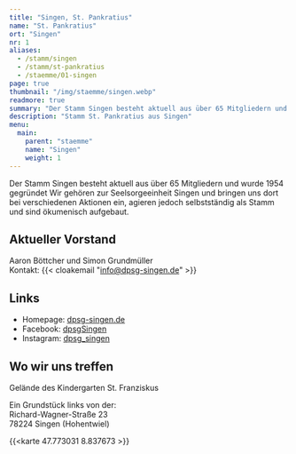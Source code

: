 ```yaml
---
title: "Singen, St. Pankratius"
name: "St. Pankratius"
ort: "Singen"
nr: 1
aliases:
  - /stamm/singen
  - /stamm/st-pankratius
  - /staemme/01-singen
page: true
thumbnail: "/img/staemme/singen.webp"
readmore: true
summary: "Der Stamm Singen besteht aktuell aus über 65 Mitgliedern und wurde 1954 gegründet Wir gehören zur Seelsorgeeinheit Singen und bringen uns dort bei verschiedenen Aktionen ein, agieren jedoch selbstständig als Stamm und sind ökumenisch aufgebaut. Homepage: dpsg-singen.de | Facebook: dpsgSingen | Instagram: dpsg_singen"
description: "Stamm St. Pankratius aus Singen"
menu:
  main:
    parent: "staemme"
    name: "Singen"
    weight: 1
---
```


Der Stamm Singen besteht aktuell aus über 65 Mitgliedern und wurde 1954 gegründet Wir gehören zur Seelsorgeeinheit Singen und bringen uns dort bei verschiedenen Aktionen ein, agieren jedoch selbstständig als Stamm und sind ökumenisch aufgebaut. 

## Aktueller Vorstand

Aaron Böttcher und Simon Grundmüller  
Kontakt: {{< cloakemail "info@dpsg-singen.de" >}}

## Links

* Homepage: [dpsg-singen.de](https://dpsg-singen.de/)
* Facebook: [dpsgSingen](https://www.facebook.com/dpsgSingen/)
* Instagram: [dpsg_singen](https://www.instagram.com/dpsg_singen/)

## Wo wir uns treffen

Gelände des Kindergarten St. Franziskus

Ein Grundstück links von der:  
Richard-Wagner-Straße 23  
78224 Singen (Hohentwiel)

{{<karte 47.773031 8.837673 >}}
